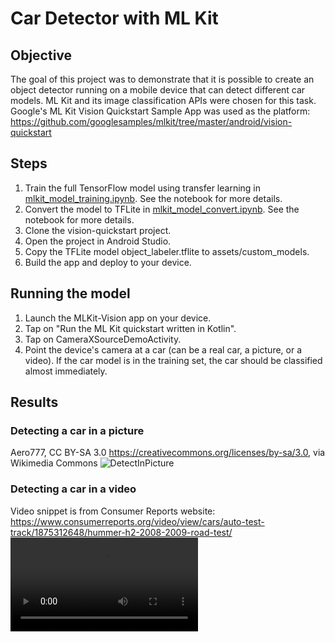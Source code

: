 # Car Detector with ML Kit

## Objective
The goal of this project was to demonstrate that it is possible to create an object detector running on a mobile device that can detect different car models. ML Kit and its image classification APIs were chosen for this task. Google's ML Kit Vision Quickstart Sample App was used as the platform:
https://github.com/googlesamples/mlkit/tree/master/android/vision-quickstart

## Steps
1. Train the full TensorFlow model using transfer learning in [mlkit_model_training.ipynb](mlkit_model_training.ipynb). See the notebook for more details.
2. Convert the model to TFLite in [mlkit_model_convert.ipynb](mlkit_model_convert.ipynb). See the notebook for more details.
3. Clone the vision-quickstart project.
4. Open the project in Android Studio.
5. Copy the TFLite model object_labeler.tflite to assets/custom_models.
6. Build the app and deploy to your device.

## Running the model
1. Launch the MLKit-Vision app on your device.
2. Tap on "Run the ML Kit quickstart written in Kotlin".
3. Tap on CameraXSourceDemoActivity.
4. Point the device's camera at a car (can be a real car, a picture, or a video). If the car model is in the training set, the car should be classified almost immediately.

## Results
### Detecting a car in a picture
Aero777, CC BY-SA 3.0 <https://creativecommons.org/licenses/by-sa/3.0>, via Wikimedia Commons
![DetectInPicture](https://user-images.githubusercontent.com/963577/224446666-8cfa6cb8-2b09-434c-9a9b-ad38116941ef.png)

### Detecting a car in a video
Video snippet is from Consumer Reports website: https://www.consumerreports.org/video/view/cars/auto-test-track/1875312648/hummer-h2-2008-2009-road-test/
![DetectInVideo](https://user-images.githubusercontent.com/963577/224446778-fc307ba3-cc99-4799-b103-03a6b70637e1.mp4)

